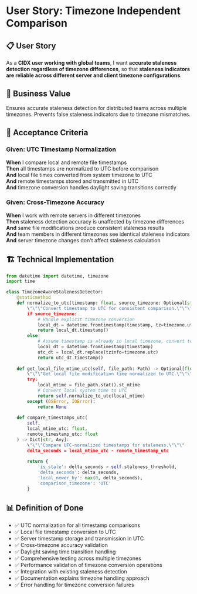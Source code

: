 # User Story: Timezone Independent Comparison

## 📋 **User Story**

As a **CIDX user working with global teams**, I want **accurate staleness detection regardless of timezone differences**, so that **staleness indicators are reliable across different server and client timezone configurations**.

## 🎯 **Business Value**

Ensures accurate staleness detection for distributed teams across multiple timezones. Prevents false staleness indicators due to timezone mismatches.

## 📝 **Acceptance Criteria**

### Given: UTC Timestamp Normalization
**When** I compare local and remote file timestamps  
**Then** all timestamps are normalized to UTC before comparison  
**And** local file times converted from system timezone to UTC  
**And** remote timestamps stored and transmitted in UTC  
**And** timezone conversion handles daylight saving transitions correctly  

### Given: Cross-Timezone Accuracy
**When** I work with remote servers in different timezones  
**Then** staleness detection accuracy is unaffected by timezone differences  
**And** same file modifications produce consistent staleness results  
**And** team members in different timezones see identical staleness indicators  
**And** server timezone changes don't affect staleness calculation  

## 🏗️ **Technical Implementation**

```python
from datetime import datetime, timezone
import time

class TimezoneAwareStalenessDetector:
    @staticmethod
    def normalize_to_utc(timestamp: float, source_timezone: Optional[str] = None) -> float:
        \"\"\"Convert timestamp to UTC for consistent comparison.\"\"\"
        if source_timezone:
            # Handle explicit timezone conversion
            local_dt = datetime.fromtimestamp(timestamp, tz=timezone.utc)
            return local_dt.timestamp()
        else:
            # Assume timestamp is already in local timezone, convert to UTC
            local_dt = datetime.fromtimestamp(timestamp)
            utc_dt = local_dt.replace(tzinfo=timezone.utc)
            return utc_dt.timestamp()
    
    def get_local_file_mtime_utc(self, file_path: Path) -> Optional[float]:
        \"\"\"Get local file modification time normalized to UTC.\"\"\"
        try:
            local_mtime = file_path.stat().st_mtime
            # Convert local system time to UTC
            return self.normalize_to_utc(local_mtime)
        except (OSError, IOError):
            return None
    
    def compare_timestamps_utc(
        self, 
        local_mtime_utc: float, 
        remote_timestamp_utc: float
    ) -> Dict[str, Any]:
        \"\"\"Compare UTC-normalized timestamps for staleness.\"\"\"
        delta_seconds = local_mtime_utc - remote_timestamp_utc
        
        return {
            'is_stale': delta_seconds > self.staleness_threshold,
            'delta_seconds': delta_seconds,
            'local_newer_by': max(0, delta_seconds),
            'comparison_timezone': 'UTC'
        }
```

## 📊 **Definition of Done**

- ✅ UTC normalization for all timestamp comparisons
- ✅ Local file timestamp conversion to UTC
- ✅ Server timestamp storage and transmission in UTC
- ✅ Cross-timezone accuracy validation
- ✅ Daylight saving time transition handling
- ✅ Comprehensive testing across multiple timezones
- ✅ Performance validation of timezone conversion operations
- ✅ Integration with existing staleness detection
- ✅ Documentation explains timezone handling approach
- ✅ Error handling for timezone conversion failures